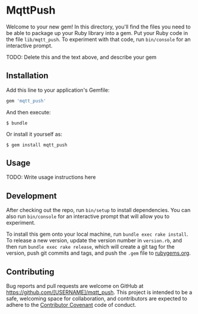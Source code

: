 # MqttPush

Welcome to your new gem! In this directory, you'll find the files you need to be able to package up your Ruby library into a gem. Put your Ruby code in the file `lib/mqtt_push`. To experiment with that code, run `bin/console` for an interactive prompt.

TODO: Delete this and the text above, and describe your gem

## Installation

Add this line to your application's Gemfile:

```ruby
gem 'mqtt_push'
```

And then execute:

    $ bundle

Or install it yourself as:

    $ gem install mqtt_push

## Usage

TODO: Write usage instructions here

## Development

After checking out the repo, run `bin/setup` to install dependencies. You can also run `bin/console` for an interactive prompt that will allow you to experiment.

To install this gem onto your local machine, run `bundle exec rake install`. To release a new version, update the version number in `version.rb`, and then run `bundle exec rake release`, which will create a git tag for the version, push git commits and tags, and push the `.gem` file to [rubygems.org](https://rubygems.org).

## Contributing

Bug reports and pull requests are welcome on GitHub at https://github.com/[USERNAME]/mqtt_push. This project is intended to be a safe, welcoming space for collaboration, and contributors are expected to adhere to the [Contributor Covenant](http://contributor-covenant.org) code of conduct.

